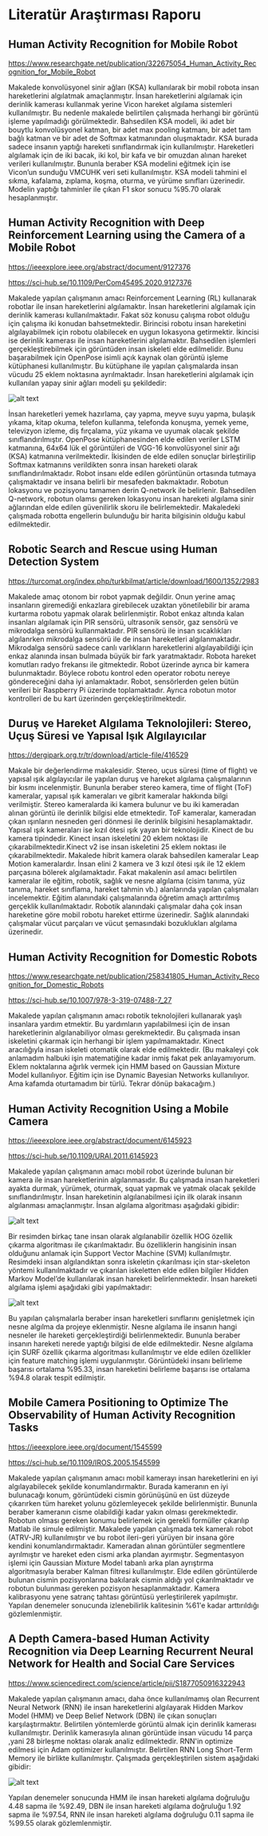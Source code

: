 # Literatür Araştırması Raporu

## Human Activity Recognition for Mobile Robot 

https://www.researchgate.net/publication/322675054_Human_Activity_Recognition_for_Mobile_Robot

Makalede konvolüsyonel sinir ağları (KSA) kullanılarak bir mobil robota insan hareketlerini algılatmak amaçlanmıştır. İnsan hareketlerini algılamak için derinlik kamerası kullanmak yerine Vicon hareket algılama sistemleri kullanılmıştır. Bu nedenle makalede belirtilen çalışmada herhangi bir görüntü işleme yapılmadığı görülmektedir. Bahsedilen KSA modeli, iki adet bir bouytlu konvolüsyonel katman, bir adet max pooling katmanı, bir adet tam bağlı katman ve bir adet de Softmax katmanından oluşmaktadır. KSA burada sadece insanın yaptığı hareketi sınıflandırmak için kullanılmıştır. Hareketleri algılamak için de iki bacak, iki kol, bir kafa ve bir omuzdan alınan hareket verileri kullanılmıştır. Bununla beraber KSA modelini eğitmek için ise Vicon’un sunduğu VMCUHK veri seti kullanılmıştır. KSA modeli tahmini el sıkma, kafalama, zıplama, koşma, oturma, ve yürüme sınıfları üzerinedir. Modelin yaptığı tahminler ile çıkan F1 skor sonucu %95.70 olarak hesaplanmıştır.

## Human Activity Recognition with Deep Reinforcement Learning using the Camera of a Mobile Robot

https://ieeexplore.ieee.org/abstract/document/9127376

https://sci-hub.se/10.1109/PerCom45495.2020.9127376

Makalede yapılan çalışmanın amacı Reinforcement Learning (RL) kullanarak robotlar ile insan hareketlerini algılamaktır. İnsan hareketlerini algılamak için derinlik kamerası kullanılmaktadır. Fakat söz konusu çalışma robot olduğu için çalışma iki konudan bahsetmektedir. Birincisi robotu insan hareketini algılayabilmek için robotu olabilecek en uygun lokasyona getirmektir. İkincisi ise derinlik kamerası ile insan hareketlerini algılamaktır. Bahsedilen işlemleri gerçekleştirebilmek için görüntüden insan iskeleti elde edilmelidir. Bunu başarabilmek için OpenPose isimli açık kaynak olan görüntü işleme kütüphanesi kullanılmıştır. Bu kütüphane ile yapılan çalışmalarda insan vücudu 25 eklem noktasına ayrılmaktadır. İnsan hareketlerini algılamak için kullanılan yapay sinir ağları modeli şu şekildedir:

![alt text](Images/2_1.JPG)

İnsan hareketleri yemek hazırlama, çay yapma, meyve suyu yapma, bulaşık yıkama, kitap okuma, telefon kullanma, telefonda konuşma, yemek yeme, televizyon izleme, diş fırçalama, yüz yıkama ve uyumak olacak şekilde sınıflandırılmıştır. OpenPose kütüphanesinden elde edilen veriler LSTM katmanına, 64x64 lük el görüntüleri de VGG-16 konvolüsyonel sinir ağı (KSA) katmanına verilmektedir. İkisinden de elde edilen sonuçlar birleştirilip Softmax katmanıns verildikten sonra insan hareketi olarak sınıflandırılmaktadır. Robot insanı elde edilen görüntünün ortasında tutmaya çalışmaktadır ve insana belirli bir mesafeden bakmaktadır. Robotun lokasyonu ve pozisyonu tamamen derin Q-network ile belirlenir. Bahsedilen Q-network, robotun olamsı gereken lokasyonu insan hareketi algılama sinir ağlarından elde edilen güvenilirlik skoru ile belirlemektedir. Makaledeki çalışmada robotta engellerin bulunduğu bir harita bilgisinin olduğu kabul edilmektedir.

## Robotic Search and Rescue using Human Detection System

https://turcomat.org/index.php/turkbilmat/article/download/1600/1352/2983

Makalede amaç otonom bir robot yapmak değildir. Onun yerine amaç insanların giremediği enkazlara girebilecek uzaktan yönetilebilir bir arama kurtarma robotu yapmak olarak belirlenmiştir. Robot enkaz altında kalan insanları algılamak için PIR sensörü, ultrasonik sensör, gaz sensörü ve mikrodalga sensörü kullanmaktadır. PIR sensörü ile insan sıcaklıkları algılanrken mikrodalga sensörü ile de insan hareketleri algılanmaktadır. Mikrodalga sensörü sadece canlı varlıkların hareketlerini algılayabildiği için enkaz alanında insan bulmada büyük bir fark yaratmaktadır. Robota hareket komutları radyo frekansı ile gitmektedir. Robot üzerinde ayrıca bir kamera bulunmaktadır. Böylece robotu kontrol  eden operator robotu nereye göndereceğini daha iyi anlamaktadır. Robot, sensörlerden gelen bütün verileri bir Raspberry Pi üzerinde toplamaktadır. Ayrıca robotun motor kontrolleri de bu kart üzerinden gerçekleştirilmektedir.

## Duruş ve Hareket Algılama Teknolojileri: Stereo, Uçuş Süresi ve Yapısal Işık Algılayıcılar

https://dergipark.org.tr/tr/download/article-file/416529

Makale bir değerlendirme makalesidir. Stereo, uçus süresi (time of flight) ve yapısal ışık algılayıcılar ile yapılan duruş ve hareket algılama çalışmalarının bir kısmı incelenmiştir. Bununla beraber stereo kamera, time of flight (ToF) kameralar, yapısal ışık kameraları ve gibrit kameralar hakkında bilgi verilmiştir. Stereo kameralarda iki kamera bulunur ve bu iki kameradan alınan görüntü ile derinlik bilgisi elde etmektedir. ToF kameralar, kameradan çıkan ışınların nesneden geri dönmesi ile derinlik bilgisini hesaplamaktadır. Yapısal ışık kameraları ise kızıl ötesi ışık yayan bir teknolojidir. Kinect de bu kamera tipindedir. Kinect insan iskeletini 20 eklem noktası ile çıkarabilmektedir.Kinect v2 ise  insan iskeletini 25 eklem noktası ile çıkarabilmektedir. Makalede hibrit kamera olarak bahsedilen kameralar Leap Motion kameralardır. İnsan elini 2 kamera ve 3 kızıl ötesi ışık ile 12 eklem parçasına bölerek algılamaktadır. Fakat makalenin asıl amacı belirtilen kameralar ile eğitim, robotik, sağlık ve nesne algılama (cisim tanıma, yüz tanıma, hareket sınıflama, hareket tahmin vb.) alanlarında yapılan çalışmaları incelemektir. Eğitim alanındaki çalışmalarında öğretim amaçlı arttırılmış gerçeklik kullanılmaktadır. Robotik alanındaki çalışmalar daha çok insan hareketine göre mobil robotu hareket ettirme üzerinedir. Sağlık alanındaki çalışmalar vücut parçaları ve vücut şemasındaki bozuklukları algılama üzerinedir.

## Human Activity Recognition for Domestic Robots

https://www.researchgate.net/publication/258341805_Human_Activity_Recognition_for_Domestic_Robots

https://sci-hub.se/10.1007/978-3-319-07488-7_27

Makalede yapılan çalışmanın amacı robotik teknolojileri kullanarak yaşlı insanlara yardım etmektir. Bu yardımların yapılabilmesi için de insan hareketlerinin algılanabiliyor olması gerekmektedir. Bu çalışmada insan iskeletini çıkarmak için herhangi bir işlem yapılmamaktadır. Kinect aracılığıyla insan iskeleti otomatik olarak elde edilmektedir. (Bu makaleyi çok anlamadım halbuki işin matematiğine kadar inmiş fakat pek anlayamıyorum. Eklem noktalarına ağırlık vermek için HMM based on Gaussian Mixture Model kullanılıyor. Eğitim için ise Dynamic Bayesian Networks kullanılıyor. Ama kafamda oturtamadım bir türlü. Tekrar dönüp bakacağım.)

## Human Activity Recognition Using a Mobile Camera

https://ieeexplore.ieee.org/abstract/document/6145923

https://sci-hub.se/10.1109/URAI.2011.6145923

Makalede yapılan çalışmanın amacı mobil robot üzerinde bulunan bir kamera ile insan hareketlerinin algılanmasıdır. Bu çalışmada insan hareketleri ayakta durmak, yürümek, oturmak, squat yapmak ve yatmak olacak şekilde sınıflandırılmıştır. İnsan hareketinin algılanabilmesi için ilk olarak insanın algılanması amaçlanmıştır. İnsan algılama algoritması aşağıdaki gibidir:

![alt text](Images/6_1.JPG)

Bir resimden birkaç tane insan olarak algılanabilir özellik HOG özellik çıkarma algoritması ile çıkarılmaktadır. Bu özelliklerin hangisinin insan olduğunu anlamak için Support Vector Machine (SVM) kullanılmıştır. Resimdeki insan algılandıktan sonra iskeletin çıkarılması için star-skeleton yöntemi kullanılmaktadır ve çıkarılan iskeletten elde edilen bilgiler Hidden Markov Model’de kullanılarak insan hareketi belirlenmektedir. İnsan hareketi algılama işlemi aşağıdaki gibi yapılmaktadır:

![alt text](Images/6_2.JPG)

Bu yapılan çalışmalarla beraber insan hareketleri sınıflarını genişletmek için nesne algılma da projeye eklenmiştir. Nesne algılama ile insanın hangi nesneler ile hareketi gerçekleştirdiği belirlenmektedir. Bununla beraber insanın hareketi nerede yaptığı bilgisi de elde edilmektedir. Nesne algılama için SURF özellik çıkarma algoritması kullanılmıştır ve elde edilen özellikler için feature matching işlemi uygulanmıştır. Görüntüdeki insanı belirleme başarısı ortalama %95.33, insan hareketini belirleme başarısı ise ortalama %94.8 olarak tespit edilmiştir.

## Mobile Camera Positioning to Optimize The Observability of Human Activity Recognition Tasks

https://ieeexplore.ieee.org/document/1545599

https://sci-hub.se/10.1109/IROS.2005.1545599

Makalede yapılan çalışmanın amacı mobil kamerayı insan hareketlerini en iyi algılayabilecek şekilde konumlandırmaktır. Burada kameranın en iyi bulunacağı konum, görüntüdeki cismin görünüşünü en üst düzeyde çıkarırken tüm hareket yolunu gözlemleyecek şekilde belirlenmiştir. Bununla beraber kameranın cisme olabildiği kadar yakın olması gerekmektedir. Robotun olması gereken konumu belirlemek için gerekli formüller çıkarılıp Matlab ile simule edilmiştir. Makalede yapılan çalışmada tek kameralı robot (ATRV-JR) kullanılmıştır ve bu robot ileri-geri yürüyen bir insana göre kendini konumlandırmaktadır. Kameradan alınan görüntüler segmentlere ayrılmıştır ve hareket eden cismi arka plandan ayırmıştır. Segmentasyon işlemi için Gaussian Mixture Model tabanlı arka plan ayrıştırma algoritmasıyla beraber Kalman filtresi kullanılmıştır. Elde edilen görüntülerde bulunan cismin pozisyonlarına bakılarak cismin aldığı yol çıkarılmaktadır ve robotun bulunması gereken pozisyon hesaplanmaktadır. Kamera kalibrasyonu yene satranç tahtası görüntüsü yerleştirilerek yapılmıştır. Yapılan denemeler sonucunda izlenebilirlik kalitesinin %61'e kadar arttırıldığı gözlemlenmiştir.

## A Depth Camera-based Human Activity Recognition via Deep Learning Recurrent Neural Network for Health and Social Care Services

https://www.sciencedirect.com/science/article/pii/S1877050916322943

Makalede yapılan çalışmanın amacı, daha önce kullanılmamış olan Recurrent Neural Network (RNN) ile insan hareketlerini algılayarak Hidden Markov Model (HMM) ve Deep Belief Network (DBN) ile çıkan sonuçları karşılaştırmaktır. Belirtilen yöntemlerde görüntü almak için derinlik kamerası kullanılmıştır. Derinlik kamerasıyla alınan görüntüde insan vücudu 14 parça ,yani 28 birleşme noktası olarak analiz edilmektedir. RNN'in optimize edilmesi için Adam optimizer kullanılmıştır. Belirtilen RNN Long Short-Term Memory ile birlikte kullanılmıştır. Çalışmada gerçekleştirilen sistem aşağıdaki gibidir:

![alt text](Images/8_1.JPG)

Yapılan denemeler sonucunda HMM ile insan hareketi algılama doğruluğu 4.48 sapma ile %92.49, DBN ile insan hareketi algılama doğruluğu 1.92 sapma ile %97.54, RNN ile insan hareketi algılama doğruluğu 0.11 sapma ile %99.55 olarak gözlemlenmiştir.